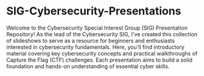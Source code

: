 # SIG-Cybersecurity-Presentations

Welcome to the Cybersecurity Special Interest Group (SIG) Presentation Repository! As the lead of the Cybersecurity SIG, I've created this collection of slideshows to serve as a resource for beginners and enthusiasts interested in cybersecurity fundamentals. Here, you'll find introductory material covering key cybersecurity concepts and practical walkthroughs of Capture the Flag (CTF) challenges. Each presentation aims to build a solid foundation and hands-on understanding of essential cyber skills.
